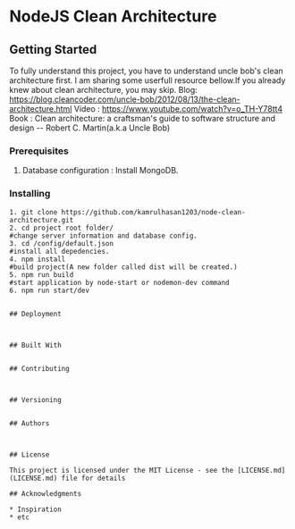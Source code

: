# NodeJS Clean Architecture
## Getting Started
To fully understand this project, you have to  understand uncle bob's clean architecture first. I am sharing some userfull resource bellow.If you already knew about clean architecture, you may skip.
Blog:
https://blog.cleancoder.com/uncle-bob/2012/08/13/the-clean-architecture.html
Video : 
https://www.youtube.com/watch?v=o_TH-Y78tt4
Book : 
Clean architecture: a craftsman's guide to software structure and design -- Robert C. Martin(a.k.a Uncle Bob)

### Prerequisites
1. Database configuration :
        Install MongoDB.
### Installing

```
1. git clone https://github.com/kamrulhasan1203/node-clean-architecture.git
2. cd project root folder/
#change server information and database config.
3. cd /config/default.json     
#install all depedencies.
4. npm install  
#build project(A new folder called dist will be created.)
5. npm run build        
#start application by node-start or nodemon-dev command
6. npm run start/dev 


## Deployment



## Built With


## Contributing



## Versioning


## Authors



## License

This project is licensed under the MIT License - see the [LICENSE.md](LICENSE.md) file for details

## Acknowledgments

* Inspiration
* etc
